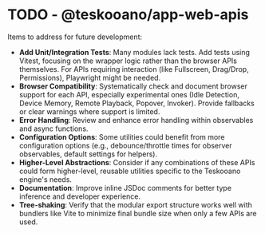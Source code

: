 # TODO - @teskooano/app-web-apis

Items to address for future development:

- **Add Unit/Integration Tests**: Many modules lack tests. Add tests using Vitest, focusing on the wrapper logic rather than the browser APIs themselves. For APIs requiring interaction (like Fullscreen, Drag/Drop, Permissions), Playwright might be needed.
- **Browser Compatibility**: Systematically check and document browser support for each API, especially experimental ones (Idle Detection, Device Memory, Remote Playback, Popover, Invoker). Provide fallbacks or clear warnings where support is limited.
- **Error Handling**: Review and enhance error handling within observables and async functions.
- **Configuration Options**: Some utilities could benefit from more configuration options (e.g., debounce/throttle times for observer observables, default settings for helpers).
- **Higher-Level Abstractions**: Consider if any combinations of these APIs could form higher-level, reusable utilities specific to the Teskooano engine's needs.
- **Documentation**: Improve inline JSDoc comments for better type inference and developer experience.
- **Tree-shaking**: Verify that the modular export structure works well with bundlers like Vite to minimize final bundle size when only a few APIs are used.
